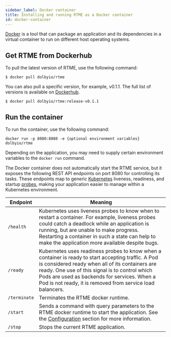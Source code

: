 ```yaml
---
sidebar_label: Docker container
title: Installing and running RTME as a Docker container
id: docker-container
---
```


[Docker](https://www.docker.com/whatisdocker) is a tool that can package an application and its dependencies in a virtual container to run on different host operating systems.

## Get RTME from Dockerhub

To pull the latest version of RTME, use the following command:

```shell
$ docker pull dolbyio/rtme
```

You can also pull a specific version, for example, v0.1.1. The full list of versions is available on
[Dockerhub](https://hub.docker.com/r/dolbyio/rtme/tags/).

```shell
$ docker pull dolbyio/rtme:release-v0.1.1
```

## Run the container

To run the container, use the following command:

```shell
docker run -p 8080:8080 -e {optional environment variables} dolbyio/rtme
```

Depending on the application, you may need to supply certain environment variables to the `docker run` command. 

The Docker container does not automatically start the RTME service, but it exposes
the following REST API endpoints on port 8080 for controlling its tasks. These endpoints map to generic [Kubernetes](https://kubernetes.io/) liveness, readiness, and startup [probes](https://kubernetes.io/docs/tasks/configure-pod-container/configure-liveness-readiness-startup-probes/), making your application easier to manage within a Kubernetes environment. 

| Endpoint     | Meaning                                                                                                                                                                                                                                                                                                               |
|--------------|-----------------------------------------------------------------------------------------------------------------------------------------------------------------------------------------------------------------------------------------------------------------------------------------------------------------------|
| `/health`    | Kubernetes uses liveness probes to know when to restart a container. For example, liveness probes could catch a deadlock while an application is running, but are unable to make progress. Restarting a container in such a state can help to make the application more available despite bugs.                       |
| `/ready`     | Kubernetes uses readiness probes to know when a container is ready to start accepting traffic. A Pod is considered ready when all of its containers are ready. One use of this signal is to control which Pods are used as backends for services. When a Pod is not ready, it is removed from service load balancers. |
| `/terminate` | Terminates the RTME docker runtime.                                                                                                                                                                                                                                                                                   |
| `/start`     | Sends a command with query parameters to the RTME docker runtime to start the application. See the [Configuration](../configuration) section for more information.                                                                                                                                                    |
| `/stop`      | Stops the current RTME application.                                                                                                                                                                                                                                                                                   |